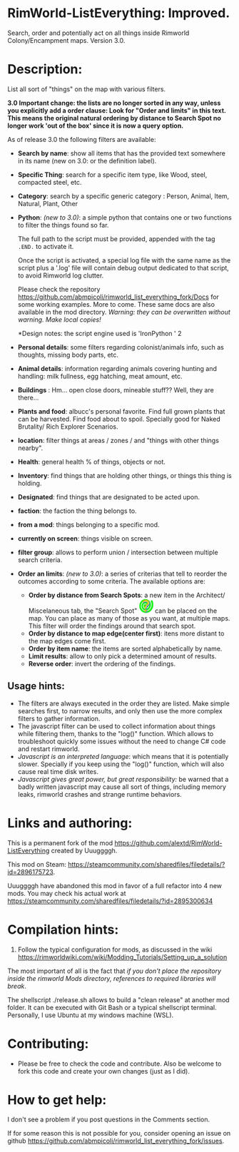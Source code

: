 # RimWorld-ListEverything: Improved.

Search, order and potentially act on all things inside Rimworld Colony/Encampment maps. Version 3.0.

# Description:

List all sort of "things" on the map with various filters.

**3.0 Important change: the lists are no longer sorted in any way, unless you explicitly add a order clause: Look for "Order and limits" in this text. This means
the original natural ordering by distance to Search Spot no longer work 'out of the box' since it is now a query option.**

As of release 3.0 the following filters are available:

* **Search by name**: show all items that has the provided text somewhere in its name (new on 3.0: or the definition label).
* **Specific Thing**: search for a specific item type, like Wood, steel, compacted steel, etc.
* **Category**: search by a specific generic category : Person, Animal, Item, Natural, Plant, Other
* **Python**: *(new to 3.0)*: a simple python that contains one or two functions to filter the things found so far.

  The full path to the script must be provided, appended with the tag `.END.` to activate it.
  
  Once the script is activated, a special log file with the same name as the script plus a '.log' file will contain debug output dedicated to that script,
  to avoid Rimworld log clutter.
  
  Please check the repository https://github.com/abmpicoli/rimworld_list_everything_fork/Docs for some working examples. More to come. These same docs
  are also available in the mod directory. *Warning: they can be overwritten without warning. Make local copies!*
  
  *Design notes: the script engine used is 'IronPython ' 2

* **Personal details**: some filters regarding colonist/animals info, such as thoughts, missing body parts, etc.
* **Animal details**: information regarding animals covering hunting and handling: milk fullness, egg hatching, meat amount, etc.
* **Buildings** : Hm... open close doors, mineable stuff?? Well, they are there...
* **Plants and food**: albucc's personal favorite. Find full grown plants that can be harvested. Find food about to spoil.
  Specially good for Naked Brutality/ Rich Explorer Scenarios.
* **location**: filter things at areas / zones / and "things with other things nearby".
* **Health**: general health % of things, objects or not.
* **Inventory**: find things that are holding other things, or things this thing is holding.
* **Designated**: find things that are designated to be acted upon.
* **faction**: the faction the thing belongs to.
* **from a mod**: things belonging to a specific mod.
* **currently on screen**: things visible on screen.
* **filter group**: allows to perform union / intersection between multiple search criteria.
* **Order an limits**: *(new to 3.0)*: a series of criterias that tell to reorder the outcomes according to some criteria.
  The available options are:
  * **Order by distance from Search Spots**: a new item in the Architect/ Miscelaneous tab, the "Search Spot" ![Search Spot](Textures/find_center_small.png) can be placed 
    on the map. You can place as many of those as you want, at multiple maps. This filter will order the findings around that search spot. 
  * **Order by distance to map edge(center first)**: itens more distant to the map edges come first.
  * **Order by item name**: the items are sorted alphabetically by name.
  * **Limit results**: allow to only pick a determined amount of results.
  * **Reverse order**: invert the ordering of the findings. 
  
## Usage hints:

* The filters are always executed in the order they are listed. Make simple searches first, to narrow results, and only then use the more complex filters to gather information.
* The javascript filter can be used to collect information about things while filtering them, thanks to the "log()" function. Which allows to troubleshoot quickly some 
  issues without the need to change C# code and restart rimworld.
* *Javascript is an interpreted language*: which means that it is potentially slower. Specially if you keep using the "log()" function, which will also cause real time disk 
  writes.
* *Javascript gives great power, but great responsibility:* be warned that a badly written javascript may cause all sort of things, including memory leaks, rimworld crashes and strange runtime behaviors.

# Links and authoring:

This is a permanent fork of the mod https://github.com/alextd/RimWorld-ListEverything created by Uuuggggh.

This mod on Steam: https://steamcommunity.com/sharedfiles/filedetails/?id=2896175723.

Uuuggggh have abandoned this mod in favor of a full refactor into 4 new mods. You may check his actual work at https://steamcommunity.com/sharedfiles/filedetails/?id=2895300634 

# Compilation hints:

1) Follow the typical configuration for mods, as discussed in the wiki 
https://rimworldwiki.com/wiki/Modding_Tutorials/Setting_up_a_solution 

The most important of all is the fact that *if you don't place the repository inside the rimworld Mods directory, references to required libraries will break*.

The shellscript ./release.sh allows to build a "clean release" at another mod folder. It can be executed with Git Bash or a typical shellscript terminal. Personally, I use Ubuntu at my windows machine (WSL).

# Contributing:

* Please be free to check the code and contribute. Also be welcome to fork this code and create your own changes (just as I did).

# How to get help: 

I don't see a problem if you post questions in the Comments section.

If for some reason this is not possible for you, consider opening an issue on github https://github.com/abmpicoli/rimworld_list_everything_fork/issues. 

